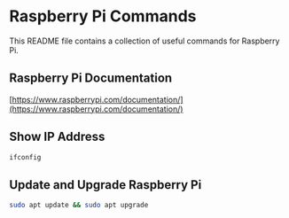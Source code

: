 # Raspberry Pi Commands

This README file contains a collection of useful commands for Raspberry Pi.

## Raspberry Pi Documentation
[https://www.raspberrypi.com/documentation/](https://www.raspberrypi.com/documentation/)

## Show IP Address

```bash
ifconfig
```

## Update and Upgrade Raspberry Pi

```bash
sudo apt update && sudo apt upgrade
```